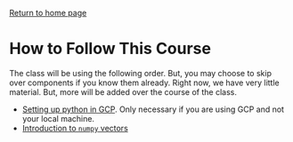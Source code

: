 [Return to home page](readme.md) 

# How to Follow This Course

The class will be using the following order.  But, you may choose to 
skip over components if you know them already.  Right now, we have very 
little material.  But, more will be added over the course of the class.

* [Setting up python in GCP](./GCP/readme.md).  Only necessary if you are using 
GCP and not your local machine.
* [Introduction to `numpy` vectors](./Basics/intro_vectors.ipynb)



